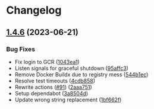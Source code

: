 # Changelog

## [1.4.6](https://github.com/time-is-ltd/pseudonymization-service/compare/v1.4.5...v1.4.6) (2023-06-21)


### Bug Fixes

* Fix login to GCR ([1043ea1](https://github.com/time-is-ltd/pseudonymization-service/commit/1043ea1e7ca5ec5e4b9cd5f78025e6d33144fd13))
* Listen signals for graceful shutdown ([95affc3](https://github.com/time-is-ltd/pseudonymization-service/commit/95affc33f43349c2648860845e74ca05829ac932))
* Remove Docker Buildx due to registry mess ([544b1ec](https://github.com/time-is-ltd/pseudonymization-service/commit/544b1eccc91b1777c9ece731454ed4a776539d58))
* Resolve test timeouts ([4cdb858](https://github.com/time-is-ltd/pseudonymization-service/commit/4cdb858ff9c1f539cb168c1a32081a34bee6eec3))
* Rewrite actions ([#91](https://github.com/time-is-ltd/pseudonymization-service/issues/91)) ([2aaa751](https://github.com/time-is-ltd/pseudonymization-service/commit/2aaa7514d7b295c939561a861c8b7b3410b8d639))
* Setup dependabot ([3a8504d](https://github.com/time-is-ltd/pseudonymization-service/commit/3a8504d02a62d624723bd2081afe320b9c3d4a97))
* Update wrong string replacement ([1bf662f](https://github.com/time-is-ltd/pseudonymization-service/commit/1bf662f2d667e1feaddaaa17d8cb4f1708fe5e2d))

